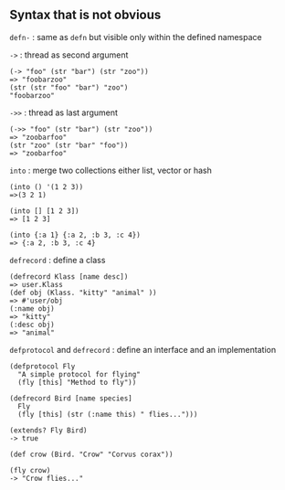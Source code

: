 ## Syntax that is not obvious

`defn-` : same as `defn` but visible only within the defined namespace 


`->` : thread as second argument

    (-> "foo" (str "bar") (str "zoo"))
    => "foobarzoo"
    (str (str "foo" "bar") "zoo")
    "foobarzoo"

`->>` : thread as last argument

    (->> "foo" (str "bar") (str "zoo"))
    => "zoobarfoo"
    (str "zoo" (str "bar" "foo"))
    => "zoobarfoo"

`into` : merge two collections either list, vector or hash

    (into () '(1 2 3))
    =>(3 2 1)
    
    (into [] [1 2 3])
    => [1 2 3]
    
    (into {:a 1} {:a 2, :b 3, :c 4})
    => {:a 2, :b 3, :c 4}

`defrecord` : define a class

    (defrecord Klass [name desc])
    => user.Klass
    (def obj (Klass. "kitty" "animal" ))
    => #'user/obj
    (:name obj)
    => "kitty"
    (:desc obj)
    => "animal"

`defprotocol` and `defrecord` : define an interface and an implementation

    (defprotocol Fly
      "A simple protocol for flying"
      (fly [this] "Method to fly"))
    
    (defrecord Bird [name species]
      Fly
      (fly [this] (str (:name this) " flies...")))
    
    (extends? Fly Bird)
    -> true
    
    (def crow (Bird. "Crow" "Corvus corax"))
    
    (fly crow)
    -> "Crow flies..."

